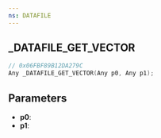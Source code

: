 ```yaml
---
ns: DATAFILE
---
```

## _DATAFILE_GET_VECTOR

```c
// 0x06FBF89B12DA279C
Any _DATAFILE_GET_VECTOR(Any p0, Any p1);
```

## Parameters
* **p0**:
* **p1**:
